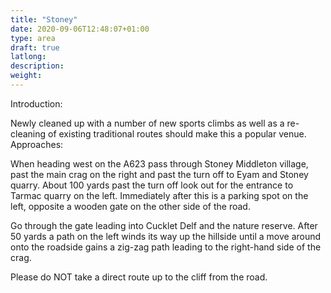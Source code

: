 ```yaml
---
title: "Stoney"
date: 2020-09-06T12:48:07+01:00
type: area
draft: true
latlong:
description:
weight:
---
```


Introduction:

Newly cleaned up with a number of new sports climbs as well as a re-cleaning of existing traditional routes should make this a popular venue.
Approaches:

When heading west on the A623 pass through Stoney Middleton village, past the main crag on the right and past the turn off to Eyam and Stoney quarry. About 100 yards past the turn off look out for the entrance to Tarmac quarry on the left. Immediately after this is a parking spot on the left, opposite a wooden gate on the other side of the road.

Go through the gate leading into Cucklet Delf and the nature reserve. After 50 yards a path on the left winds its way up the hillside until a move around onto the roadside gains a zig-zag path leading to the right-hand side of the crag.

Please do NOT take a direct route up to the cliff from the road.